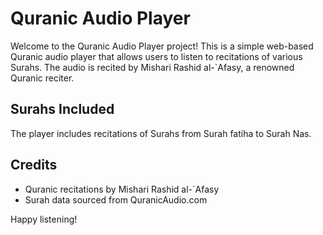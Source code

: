 # Quranic Audio Player

Welcome to the Quranic Audio Player project! This is a simple web-based Quranic audio player that allows users to listen to recitations of various Surahs. The audio is recited by Mishari Rashid al-`Afasy, a renowned Quranic reciter.

## Surahs Included

The player includes recitations of Surahs from Surah fatiha to Surah Nas.


## Credits

- Quranic recitations by Mishari Rashid al-`Afasy
- Surah data sourced from QuranicAudio.com



Happy listening!
